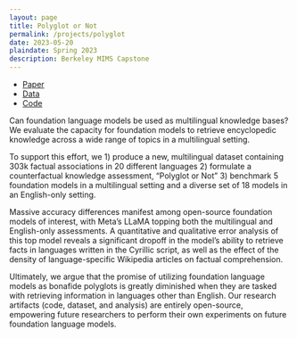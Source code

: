 ```yaml
---
layout: page
title: Polyglot or Not
permalink: /projects/polyglot
date: 2023-05-20
plaindate: Spring 2023
description: Berkeley MIMS Capstone
---
```


* [Paper](https://arxiv.org/abs/2305.13675)
* [Data](https://huggingface.co/datasets/Polyglot-or-Not/Fact-Completion)
* [Code](https://github.com/daniel-furman/polyglot-or-not)

Can foundation language models be used as multilingual knowledge bases? We evaluate the capacity for foundation models to retrieve encyclopedic knowledge across a wide range of topics in a multilingual setting. 

To support this effort, we 1) produce a new, multilingual dataset containing 303k factual associations in 20 different languages 2) formulate a counterfactual knowledge assessment, “Polyglot or Not” 3) benchmark 5 foundation models in a multilingual setting and a diverse set of 18 models in an English-only setting. 

Massive accuracy differences manifest among open-source foundation models of interest, with Meta’s LLaMA topping both the multilingual and English-only assessments. A quantitative and qualitative error analysis of this top model reveals a significant dropoff in the model’s ability to retrieve facts in languages written in the Cyrillic script, as well as the effect of the density of language-specific Wikipedia articles on factual comprehension. 

Ultimately, we argue that the promise of utilizing foundation language models as bonafide polyglots is greatly diminished when they are tasked with retrieving information in languages other than English. Our research artifacts (code, dataset, and analysis) are entirely open-source, empowering future researchers to perform their own experiments on future foundation language models.